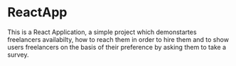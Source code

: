# ReactApp

This is a React Application, a simple project which demonstartes freelancers availabilty, how to reach them in order to hire them and to show users freelancers on the basis of their preference by asking them to take a survey.
